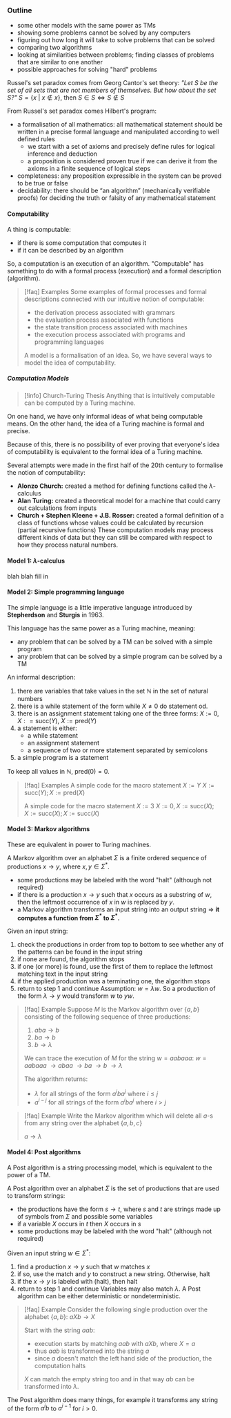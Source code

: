 
### Outline
- some other models with the same power as TMs
- showing some problems cannot be solved by any computers
- figuring out how long it will take to solve problems that can be solved
- comparing two algorithms
- looking at similarities between problems; finding classes of problems that are similar to one another
- possible approaches for solving "hard" problems

Russel's set paradox comes from Georg Cantor's set theory:
	*"Let $S$ be the set of all sets that are not members of themselves. But how about the set $S$?"*
	$S = \{x \: | \: x \notin x\},$ then $S \in S \Leftrightarrow S \notin S$ 

From Russel's set paradox comes Hilbert's program:
- a formalisation of all mathematics: all mathematical statement should be written in a precise formal language and manipulated according to well defined rules
	- we start with a set of axioms and precisely define rules for logical inference and deduction
	- a proposition is considered proven true if we can derive it from the axioms in a finite sequence of logical steps
- completeness: any proposition expressible in the system can be proved to be true or false 
- decidability: there should be “an algorithm” (mechanically verifiable proofs) for deciding the truth or falsity of any mathematical statement

#### Computability
A thing is computable:
- if there is some computation that computes it
- if it can be described by an algorithm

So, a computation is an execution of an algorithm. "Computable" has something to do with a formal process (execution) and a formal description (algorithm).

> [!faq] Examples
> Some examples of formal processes and formal descriptions connected with our intuitive notion of computable:
> - the derivation process associated with grammars
> - the evaluation process associated with functions
> - the state transition process associated with machines
> - the execution process associated with programs and programming languages
> 
> A model is a formalisation of an idea. So, we have several ways to model the idea of computability.

##### Computation Models
> [!info] Church-Turing Thesis
> Anything that is intuitively computable can be computed by a Turing machine.

On one hand, we have only informal ideas of what being computable means. On the other hand, the idea of a Turing machine is formal and precise.

Because of this, there is no possibility of ever proving that everyone's idea of computability is equivalent to the formal idea of a Turing machine.

Several attempts were made in the first half of the 20th century to formalise the notion of computability:
- **Alonzo Church:** created a method for defining functions called the $\lambda$-calculus
- **Alan Turing:** created a theoretical model for a machine that could carry out calculations from inputs
- **Church + Stephen Kleene + J.B. Rosser:** created a formal definition of a class of functions whose values could be calculated by recursion (partial recursive functions)
These computation models may process different kinds of data but they can still be compared with respect to how they process natural numbers.

#### Model 1: $\lambda$-calculus

blah blah fill in

#### Model 2: Simple programming language

The simple language is a little imperative language introduced by **Stepherdson** and **Sturgis** in 1963.

This language has the same power as a Turing machine, meaning:
- any problem that can be solved by a TM can be solved with a simple program
- any problem that can be solved by a simple program can be solved by a TM

An informal description:
1. there are variables that take values in the set $\mathbb{N}$ in the set of natural numbers
2. there is a while statement of the form
	   while $X \neq 0$ do statement od.
3. there is an assignment statement taking one of the three forms:
	   $X := 0$, $X: = \text{succ}(Y)$, $X := \text{pred}(Y)$ 
4. a statement is either:
   - a while statement
   - an assignment statement
   - a sequence of two or more statement separated by semicolons
5. a simple program is a statement

To keep all values in $\mathbb{N}$, $\text{pred}(0) = 0$.

> [!faq] Examples
> A simple code for the macro statement $X := Y$
> $X := \text{succ}(Y); X := \text{pred}(X)$
> 
> A simple code for the macro statement $X := 3$
> $X := 0, X:= \text{succ}(X); X:= \text{succ}(X); X:= \text{succ}(X)$

#### Model 3: Markov algorithms
These are equivalent in power to Turing machines.

A Markov algorithm over an alphabet $\Sigma$ is a finite ordered sequence of productions $x \rightarrow y$, where $x, y \in \Sigma^{\ast}$.
- some productions may be labeled with the word "halt" (although not required)
- if there is a production $x \rightarrow y$ such that $x$ occurs as a substring of $w,$ then the leftmost occurrence of $x$ in $w$ is replaced by $y$.
- a Markov algorithm transforms an input string into an output string $\Rightarrow$ **it computes a function from $\Sigma^{\ast}$ to $\Sigma^{\ast}$.**

Given an input string:
1. check the productions in order from top to bottom to see whether any of the patterns can be found in the input string
2. if none are found, the algorithm stops
3. if one (or more) is found, use the first of them to replace the leftmost matching text in the input string
4. if the applied production was a terminating one, the algorithm stops
5. return to step 1 and continue
Assumption: $w = {\lambda}w$. So a production of the form $\lambda \rightarrow y$ would transform $w$ to $yw$.

> [!faq] Example
> Suppose $M$ is the Markov algorithm over $\{a, b\}$ consisting of the following sequence of three productions:
> 1. $aba \rightarrow b$
> 2. $ba \rightarrow b$
> 3. $b \rightarrow \lambda$
> 
> We can trace the execution of $M$ for the string $w = aabaaa$:
> $w = aabaaa$ 
> 	$\rightarrow abaa$
> 	$\rightarrow ba$
> 	$\rightarrow b$
> 	$\rightarrow \lambda$
> 
> The algorithm returns:
> - $\lambda$ for all strings of the form $a^iba^j$ where $i \leq j$
> - $a^{i-j}$ for all strings of the form $a^iba^j$ where $i \gt j$

> [!faq] Example
> Write the Markov algorithm which will delete all $a$-s from any string over the alphabet $\{a, b, c\}$
> 
> $a \rightarrow \lambda$


#### Model 4: Post algorithms
A Post algorithm is a string processing model, which is equivalent to the power of a TM.

A Post algorithm over an alphabet $\Sigma$ is the set of productions that are used to transform strings:
- the productions have the form $s \rightarrow t$, where $s$ and $t$ are strings made up of symbols from $\Sigma$ and possible some variables
- if a variable $X$ occurs in $t$ then $X$ occurs in $s$
- some productions may be labeled with the word "halt" (although not required)

Given an input string $w \in \Sigma^{\ast}$:
1. find a production $x \rightarrow y$ such that $w$ matches $x$
2. if so, use the match and $y$ to construct a new string. Otherwise, halt
3. if the $x \rightarrow y$ is labeled with (halt), then halt
4. return to step 1 and continue
Variables may also match $\lambda$. A Post algorithm can be either deterministic or nondeterministic.

> [!faq] Example
> Consider the following single production over the alphabet $\{a, b\}:$
> 	$aXb \rightarrow X$
> 
> Start with the string $aab$:
> - execution starts by matching $aab$ with $aXb$, where $X = a$
> - thus $aab$ is transformed into the string $a$
> - since $a$ doesn't match the left hand side of the production, the computation halts
> 
> $X$ can match the empty string too and in that way $ab$ can be transformed into $\lambda$.

The Post algorithm does many things, for example it transforms any string of the form $a^ib$ to $a^{i - 1}$ for $i \gt 0$.

